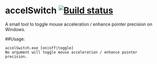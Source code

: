 # accelSwitch [![Build status](https://ci.appveyor.com/api/projects/status/co0yfru9ha3forlb?svg=true)](https://ci.appveyor.com/project/jan-glx/accelswitch)
A small tool to toggle mouse acceleration / enhance pointer precision on Windows.

##Usage:

    accelSwitch.exe [on|off|toggle]
    No argument will toggle mouse acceleration / enhance pointer precision.
